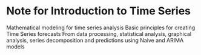 # Note for Introduction to Time Series
Mathematical modeling for time series analysis
Basic principles for creating Time Series forecasts
From data processing, statistical analysis, graphical analysis, series decomposition and predictions using Naive and ARIMA models
